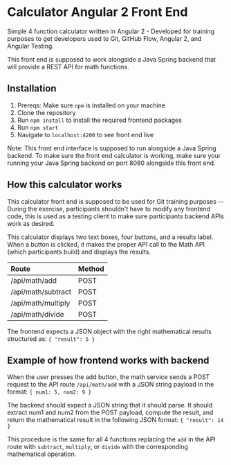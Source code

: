 # Calculator Angular 2 Front End

Simple 4 function calculator written in Angular 2 - Developed for training purposes to get developers used to Git, GitHub Flow, Angular 2, and Angular Testing.

This front end is supposed to work alongside a Java Spring backend that will provide a REST API for math functions.

## Installation

1. Prereqs: Make sure `npm` is installed on your machine
2. Clone the repository
3. Run `npm install` to install the required frontend packages
4. Run `npm start`
5. Navigate to `localhost:4200` to see front end live

Note: This front end interface is supposed to run alongside a Java Spring backend. To make sure the front end calculator is working, make sure your running your Java Spring backend on port 8080 alongside this front end.

## How this calculator works

This calculator front end is supposed to be used for Git training purposes -- During the exercise, participants shouldn't have to modify any frontend code, this is used as a testing client to make sure participants backend APIs work as desired.

This calculator displays two text boxes, four buttons, and a results label. When a button is clicked, it makes the proper API call to the Math API (which participants build) and displays the results.

|Route|Method|
|:-|:-|
|/api/math/add|POST|
|/api/math/subtract|POST|
|/api/math/multiply|POST|
|/api/math/divide|POST|

The frontend expects a JSON object with the right mathematical results structured as: `{ "result": 5 }`

## Example of how frontend works with backend
When the user presses the add button, the math service sends a POST request to the API route  `/api/math/add` with a JSON string payload in the format: `{ num1: 5, num2: 9 }`

The backend should expect a JSON string that it should parse. It should extract num1 and num2 from the POST payload, compute the result, and return the mathematical result in the following JSON format: `{ "result": 14 }`

This procedure is the same for all 4 functions replacing the `add` in the API route with `subtract`, `multiply`, or `divide` with the corresponding mathematical operation.

